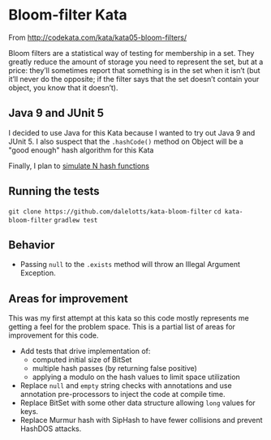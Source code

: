 # Bloom-filter Kata

From http://codekata.com/kata/kata05-bloom-filters/

Bloom filters are a statistical way of testing for membership in a set. They greatly reduce the amount of storage you 
need to represent the set, but at a price: they’ll sometimes report that something is in the set when it isn’t 
(but it’ll never do the opposite; if the filter says that the set doesn’t contain your object, you know that it doesn’t).

## Java 9 and JUnit 5

I decided to use Java for this Kata because I wanted to try out Java 9 and JUnit 5. 
I also suspect that the `.hashCode()` method on Object will be a "good enough" hash algorithm for this Kata 

Finally, I plan to [simulate N hash functions](http://willwhim.wpengine.com/2011/09/03/producing-n-hash-functions-by-hashing-only-once/) 

## Running the tests

`git clone https://github.com/dalelotts/kata-bloom-filter`
`cd kata-bloom-filter`
`gradlew test`

## Behavior

- Passing `null` to the `.exists` method will throw an Illegal Argument Exception.

## Areas for improvement

This was my first attempt at this kata so this code mostly represents me getting a feel for the problem space. 
This is a partial list of areas for improvement for this code.

- Add tests that drive implementation of:
    - computed initial size of BitSet
    - multiple hash passes (by returning false positive) 
    - applying a modulo on the hash values to limit space utilization
- Replace `null` and `empty` string checks with annotations and use annotation pre-processors to inject the code at compile time.
- Replace BitSet with some other data structure allowing `long` values for keys.
- Replace Murmur hash with SipHash to have fewer collisions and prevent HashDOS attacks. 

